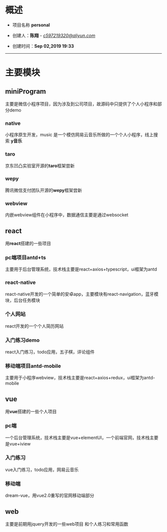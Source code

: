 # 概述

 * 项目名称 **personal**
 
 * 创建人：**陈翔** - *c597219320@aliyun.com*
 
 * 创建时间：**Sep 02,2019 19:33**
 
--------
# 主要模块

## miniProgram
主要是微信小程序项目，因为涉及到公司项目，故源码中只提供了个人小程序和部分demo
### native
小程序原生开发，music 是一个模仿网易云音乐所做的一个个人小程序，线上搜索 **y音乐**
### taro
京东凹凸实验室开源的**taro**框架尝新
### wepy
腾讯微信支付团队开源的**wepy**框架尝新
### webview
内嵌webview组件在小程序中，数据通信主要是通过websocket

## react
用**react**搭建的一些项目
### pc端项目antd+ts
主要用于后台管理系统，技术栈主要是react+axios+typescript，ui框架为antd
### react-native
react-native开发的一个简单的安卓app，主要模块有react-navigation，蓝牙模块，后台任务模块
### 个人网站
react开发的一个个人简历网站
### 入门练习demo
react入门练习，todo应用，五子棋，评论组件
### 移动端项目antd-mobile
主要用于小程序webview，技术栈主要是react+axios+redux，ui框架为antd-mobile

## vue
用**vue**搭建的一些个人项目
### pc端
一个后台管理系统，技术栈主要是vue+elementUI，一个前端官网，技术栈主要是vue+iview
### 入门练习
vue入门练习，todo应用，网易云音乐
### 移动端
dream-vue，用vue2.0重写的官网移动端部分

## web
主要是前期用jquery开发的一些web项目 和个人练习和常用函数


